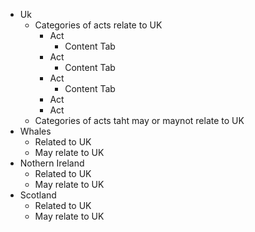 - Uk
    - Categories of acts relate to UK
        - Act
            - Content Tab
        - Act
            - Content Tab
        - Act
            - Content Tab
        - Act
        - Act
    - Categories of acts taht may or maynot relate to UK
- Whales
    - Related to UK
    - May relate to UK
- Nothern Ireland
    - Related to UK
    - May relate to UK
- Scotland
    - Related to UK
    - May relate to UK